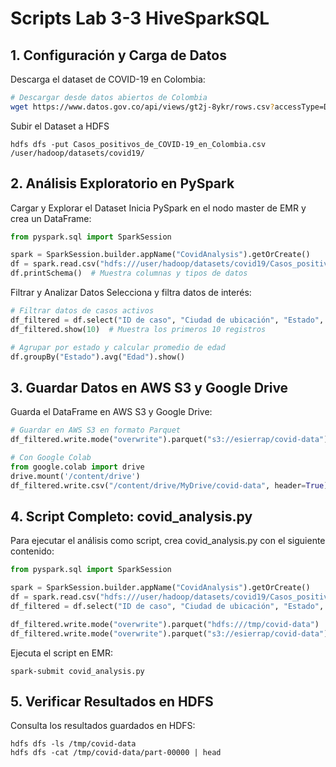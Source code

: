 # Scripts Lab 3-3 HiveSparkSQL

## 1. Configuración y Carga de Datos

Descarga el dataset de COVID-19 en Colombia:

```bash
# Descargar desde datos abiertos de Colombia
wget https://www.datos.gov.co/api/views/gt2j-8ykr/rows.csv?accessType=DOWNLOAD -O Casos_positivos_de_COVID-19_en_Colombia.csv
```

Subir el Dataset a HDFS
```
hdfs dfs -put Casos_positivos_de_COVID-19_en_Colombia.csv /user/hadoop/datasets/covid19/
```

## 2. Análisis Exploratorio en PySpark
Cargar y Explorar el Dataset
Inicia PySpark en el nodo master de EMR y crea un DataFrame:
```python 
from pyspark.sql import SparkSession

spark = SparkSession.builder.appName("CovidAnalysis").getOrCreate()
df = spark.read.csv("hdfs:///user/hadoop/datasets/covid19/Casos_positivos_de_COVID-19_en_Colombia.csv", header=True, inferSchema=True)
df.printSchema()  # Muestra columnas y tipos de datos
```

Filtrar y Analizar Datos
Selecciona y filtra datos de interés:
```python
# Filtrar datos de casos activos
df_filtered = df.select("ID de caso", "Ciudad de ubicación", "Estado", "Edad").filter(df["Estado"] == "Activo")
df_filtered.show(10)  # Muestra los primeros 10 registros

# Agrupar por estado y calcular promedio de edad
df.groupBy("Estado").avg("Edad").show()
```

## 3. Guardar Datos en AWS S3 y Google Drive
Guarda el DataFrame en AWS S3 y Google Drive:
```python 
# Guardar en AWS S3 en formato Parquet
df_filtered.write.mode("overwrite").parquet("s3://esierrap/covid-data")

# Con Google Colab
from google.colab import drive
drive.mount('/content/drive')
df_filtered.write.csv("/content/drive/MyDrive/covid-data", header=True)
```

## 4. Script Completo: covid_analysis.py
Para ejecutar el análisis como script, crea covid_analysis.py con el siguiente contenido:
```python 
from pyspark.sql import SparkSession

spark = SparkSession.builder.appName("CovidAnalysis").getOrCreate()
df = spark.read.csv("hdfs:///user/hadoop/datasets/covid19/Casos_positivos_de_COVID-19_en_Colombia.csv", header=True, inferSchema=True)
df_filtered = df.select("ID de caso", "Ciudad de ubicación", "Estado", "Edad").filter(df["Estado"] == "Activo")

df_filtered.write.mode("overwrite").parquet("hdfs:///tmp/covid-data")
df_filtered.write.mode("overwrite").parquet("s3://esierrap/covid-data")
```

Ejecuta el script en EMR:
```
spark-submit covid_analysis.py
```

## 5. Verificar Resultados en HDFS
Consulta los resultados guardados en HDFS:
```
hdfs dfs -ls /tmp/covid-data
hdfs dfs -cat /tmp/covid-data/part-00000 | head
```
